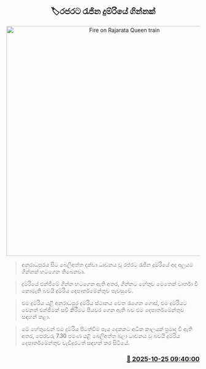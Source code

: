 <p align='center'><b><h2 align='center' title='Fire on Rajarata Queen train'>🏷රජරට රැජින දුම්රියේ ගින්නක්</h2></b></p>
<p align='center'><img src='https://helakuru.sgp1.cdn.digitaloceanspaces.com/esana/images/lib/rajarata-rejina-train.jpg' width='600' alt='Fire on Rajarata Queen train'></p>

> අනුරාධපුරය සිට බෙලිඅත්ත දක්වා ධාවනය වූ රජරට රැජින දුම්රියේ අද අලුයම ගින්නක් හටගෙන තිබෙනවා.

> දුම්රියේ එන්ජිමේ ගින්න හටගෙන ඇති අතර, ගින්නට හේතුව මෙතෙක් වාර්තා වී නොමැති බවයි දුම්රිය දෙපාර්තමේන්තුව පැවසුවේ.

> එම දුම්රිය යළි අනුරාධපුර දුම්රිය ස්ථානය වෙත රැගෙන ගොස්, එම දුම්රියට වෙනත් එන්ජිමක් සවි කිරීමට පියවර ගෙන ඇති බව එම දෙපාර්තමේන්තුව සඳහන් කළා.

> මේ හේතුවෙන් එම දුම්රිය පිටත්වීම පැය දෙකකට අධික කාලයක් ප්‍රමාද වී ඇති අතර, පෙරවරු 7.30 පමණ යළි බෙලිඅත්ත බලා ධාවනය වූ බවයි දුම්රිය දෙපාර්තමේන්තුව වැඩිදුරටත් සඳහන් කර සිටියේ.



<h3 align='right'><a href='https://www.helakuru.lk/esana/p/114784/'>📅 2025-10-25 09:40:00</a></h3>
